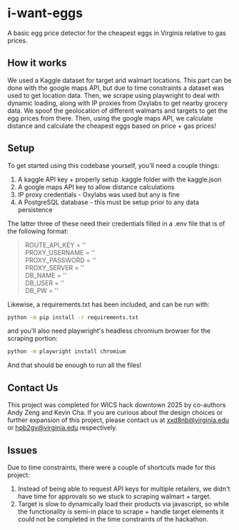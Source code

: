 # i-want-eggs
A basic egg price detector for the cheapest eggs in Virginia relative to gas prices.

## How it works
We used a Kaggle dataset for target and walmart locations. This part can be done with the google maps API, but due to time constraints a dataset was used to get location data. Then, we scrape using playwright to deal with dynamic loading, along with IP proxies from Oxylabs to get nearby grocery data. We spoof the geolocation of different walmarts and targets to get the egg prices from there. Then, using the google maps API, we calculate distance and calculate the cheapest eggs based on price + gas prices!

## Setup

To get started using this codebase yourself, you'll need a couple things:

1. A kaggle API key + properly setup .kaggle folder with the kaggle.json
2. A google maps API key to allow distance calculations
3. IP proxy credentials - Oxylabs was used but any is fine
4. A PostgreSQL database - this must be setup prior to any data persistence

The latter three of these need their credentials filled in a .env file that is of the following format:

> ROUTE_API_KEY = ''  
> PROXY_USERNAME = ''  
> PROXY_PASSWORD = ''  
> PROXY_SERVER = ''  
> DB_NAME = ''  
> DB_USER = ''  
> DB_PW = ''  

Likewise, a requirements.txt has been included, and can be run with:
```sh
python -m pip install -r requirements.txt
```
and you'll also need playwright's headless chromium browser for the scraping portion:
```sh
python -m playwright install chromium
```

And that should be enough to run all the files!

## Contact Us
This project was completed for WICS hack downtown 2025 by co-authors Andy Zeng and Kevin Cha. If you are curious about the design choices or further expansion of this project, please contact us at xxd8nb@virginia.edu or hpb2gv@virginia.edu respectively.

## Issues
Due to time constraints, there were a couple of shortcuts made for this project:

1. Instead of being able to request API keys for multiple retailers, we didn't have time for approvals so we stuck to scraping walmart + target.
2. Target is slow to dynamically load their products via javascript, so while the functionality is semi-in place to scrape + handle target elements it could not be completed in the time constraints of the hackathon.